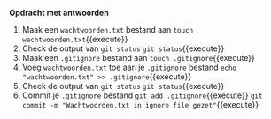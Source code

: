 **Opdracht met antwoorden**

1. Maak een `wachtwoorden.txt` bestand aan
  ```touch wachtwoorden.txt```{{execute}}
1. Check de output van `git status`
  ```git status```{{execute}}
1. Maak een `.gitignore` bestand aan
  ```touch .gitignore```{{execute}}
1. Voeg `wachtwoorden.txt` toe aan je `.gitignore` bestand
  ```echo "wachtwoorden.txt" >> .gitignore```{{execute}}
1. Check de output van `git status`
  ```git status```{{execute}}
1. Commit je `.gitignore` bestand
  ```git add .gitignore```{{execute}}
  ```git commit -m "Wachtwoorden.txt in ignore file gezet"```{{execute}}